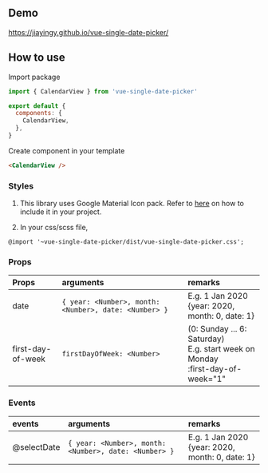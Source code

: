 ## Demo
https://jiayingy.github.io/vue-single-date-picker/

## How to use

Import package
```javascript
import { CalendarView } from 'vue-single-date-picker'

export default {
  components: {
    CalendarView,
  },
}
```

Create component in your template
```html
<CalendarView />
```

### Styles
1. This library uses Google Material Icon pack. Refer to [here](https://google.github.io/material-design-icons/) on how to include it in your project.

2. In your css/scss file,
```
@import '~vue-single-date-picker/dist/vue-single-date-picker.css';
```
### Props
|Props|arguments|remarks|
|:--|:--|:--|
|date|```{ year: <Number>, month: <Number>, date: <Number> }```|E.g. 1 Jan 2020 <br> {year: 2020, month: 0, date: 1}|
|first-day-of-week|```firstDayOfWeek: <Number>```|(0: Sunday ... 6: Saturday) <br> E.g. start week on Monday <br> :first-day-of-week="1"|

### Events
|events|arguments|remarks|
|:--|:--|:--|
|@selectDate|```{ year: <Number>, month: <Number>, date: <Number> }```|E.g. 1 Jan 2020 <br> {year: 2020, month: 0, date: 1}|
